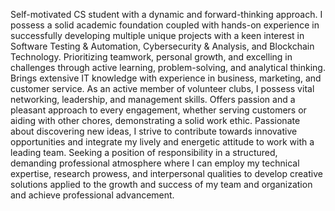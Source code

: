 Self-motivated CS student with a dynamic and forward-thinking approach. I possess a solid academic foundation coupled with hands-on experience in successfully developing multiple unique projects with a keen interest in Software Testing & Automation, Cybersecurity & Analysis, and Blockchain Technology.  Prioritizing teamwork, personal growth, and excelling in challenges through active learning, problem-solving, and analytical thinking. Brings extensive IT knowledge with experience in business, marketing, and customer service. As an active member of volunteer clubs, I possess vital networking, leadership, and management skills. 
Offers passion and a pleasant approach to every engagement, whether serving customers or aiding with other chores, demonstrating a solid work ethic.
Passionate about discovering new ideas, I strive to contribute towards innovative opportunities and integrate my lively and energetic attitude to work with a leading team. Seeking a position of responsibility in a structured, demanding professional atmosphere where I can employ my technical expertise, research prowess, and interpersonal qualities to develop creative solutions applied to the growth and success of my team and organization and achieve professional advancement.

<!--
**prantick-easinurrashid/prantick-easinurrashid** is a ✨ _special_ ✨ repository because its `README.md` (this file) appears on your GitHub profile.

Here are some ideas to get you started:

- 🔭 I’m currently working on ...
- 🌱 I’m currently learning ...
- 👯 I’m looking to collaborate on ...
- 🤔 I’m looking for help with ...
- 💬 Ask me about ...
- 📫 How to reach me: ...
- 😄 Pronouns: ...
- ⚡ Fun fact: ...
-->
